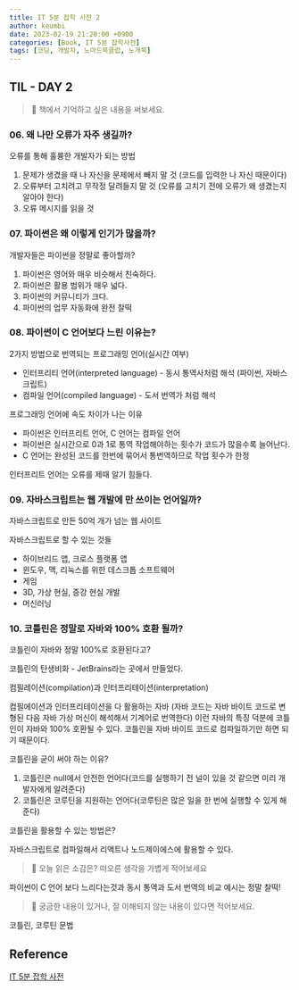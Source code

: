 ```yaml
---
title: IT 5분 잡학 사전 2
author: keumbi
date: 2023-02-19 21:20:00 +0900
categories: [Book, IT 5분 잡학사전]
tags: [코딩, 개발자, 노마드북클럽, 노개북]
---
```


## TIL - DAY 2

> 📝 책에서 기억하고 싶은 내용을 써보세요.

### 06. 왜 나만 오류가 자주 생길까?

오류를 통해 훌륭한 개발자가 되는 방법

1. 문제가 생겼을 때 나 자신을 문제에서 빼지 말 것 (코드를 입력한 나 자신 때문이다)
2. 오류부터 고치려고 무작정 달려들지 말 것 (오류를 고치기 전에 오류가 왜 생겼는지 알아야 한다)
3. 오류 메시지를 읽을 것

### 07. 파이썬은 왜 이렇게 인기가 많을까?

개발자들은 파이썬을 정말로 좋아할까?

1. 파이썬은 영어와 매우 비슷해서 친숙하다.
2. 파이썬은 활용 범위가 매우 넓다.
3. 파이썬의 커뮤니티가 크다.
4. 파이썬의 업무 자동화에 완전 찰떡

### 08. 파이썬이 C 언어보다 느린 이유는?

2가지 방법으로 번역되는 프로그래밍 언어(실시간 여부)

- 인터프리티 언어(interpreted language) - 동시 통역사처럼 해석 (파이썬, 자바스크립트)
- 컴파일 언어(compiled language) - 도서 번역가 처럼 해석

프로그래밍 언어에 속도 차이가 나는 이유
- 파이썬은 인터프리트 언어, C 언어는 컴파일 언어
- 파이썬은 실시간으로 0과 1로 통역 작업해야하는 횟수가 코드가 많을수록 늘어난다.
- C 언어는 완성된 코드를 한번에 묶어서 통번역하므로 작업 횟수가 한정

인터프리트 언어는 오류를 제때 알기 힘들다.

### 09. 자바스크립트는 웹 개발에 만 쓰이는 언어일까?

자바스크립트로 만든 50억 개가 넘는 웹 사이트

자바스크립트로 할 수 있는 것들
- 하이브리드 앱, 크로스 플랫폼 앱
- 윈도우, 맥, 리눅스를 위한 데스크톱 소프트웨어
- 게임
- 3D, 가상 현실, 증강 현실 개발
- 머신러닝

### 10. 코틀린은 정말로 자바와 100% 호환 될까?

코틀린이 자바와 정말 100%로 호환된다고?

코틀린의 탄생비화 - JetBrains라는 곳에서 만들었다.

컴필레이션(compilation)과 인터프리테이션(interpretation)

컴필에이션과 인터프리테이션을 다 활용하는 자바 (자바 코드는 자바 바이트 코드로 변형된 다음 자바 가상 머신이 해석해서 기계어로 번역한다) 이런 자바의 특징 덕분에 코틀인이 자바와 100% 호환될 수 있다. 코틀린을 자바 바이트 코드로 컴파일하기만 하면 되기 때문이다.

코틀린을 굳이 써야 하는 이유?

1. 코틀린은 null에서 안전한 언어다(코드를 실행하기 전 널이 있을 것 같으면 미리 개발자에게 알려준다)
2. 코틀린은 코루틴을 지원하는 언어다(코루틴은 많은 일을 한 번에 실행할 수 있게 해준다)



코틀린을 활용할 수 있는 방법은?

자바스크립트로 컴파일해서 리액트나 노드제이에스에 활용할 수 있다.

> 🤩 오늘 읽은 소감은? 떠오른 생각을 가볍게 적어보세요

파이썬이 C 언어 보다 느리다는것과 동시 통역과 도서 번역의 비교 예시는 정말 찰떡!


> 🔖 궁금한 내용이 있거나, 잘 이해되지 않는 내용이 있다면 적어보세요.

코틀린, 코루틴 문법



## Reference

[IT 5분 잡학 사전](https://product.kyobobook.co.kr/detail/S000061897447)
